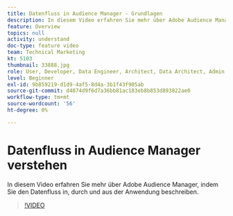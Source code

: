 ```yaml
---
title: Datenfluss in Audience Manager - Grundlagen
description: In diesem Video erfahren Sie mehr über Adobe Audience Manager, indem Sie den Datenfluss in, durch und aus der Anwendung beschreiben.
feature: Overview
topics: null
activity: understand
doc-type: feature video
team: Technical Marketing
kt: 5103
thumbnail: 33888.jpg
role: User, Developer, Data Engineer, Architect, Data Architect, Admin, Leader
level: Beginner
exl-id: 9b859219-d1d9-4af5-8d4a-3b1f43f905ab
source-git-commit: d4874d9f6d7a36bb81ac183eb8b853d893822ae0
workflow-type: tm+mt
source-wordcount: '56'
ht-degree: 0%

---
```


# Datenfluss in Audience Manager verstehen

In diesem Video erfahren Sie mehr über Adobe Audience Manager, indem Sie den Datenfluss in, durch und aus der Anwendung beschreiben.

>[!VIDEO](https://video.tv.adobe.com/v/33888/?quality=12)
